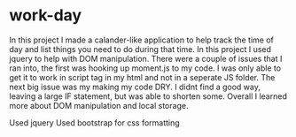 # work-day

In this project I made a calander-like application to help track the time of day and list things you need to do during that time. In this project I used jquery to help with DOM manipulation. There were a couple of issues that I ran into, the first was hooking up moment.js to my code. I was only able to get it to work in  script tag in my html and not in a seperate JS folder. The next big issue was my making my code DRY. I didnt find a good way, leaving a large IF statement, but was able to shorten some. Overall I learned more about DOM manipulation and local storage.


Used jquery
Used bootstrap for css formatting

